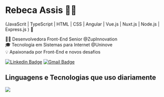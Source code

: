 # Rebeca Assis 👩‍💻
(JavaScrit | TypeScript | HTML | CSS | Angular | Vue.js | Nuxt.js | Node.js | Express.js ) 🚀

👩‍💻 Desenvolvedora Front-End Senior @ZupInnovation <br>
🎓 Tecnologia em Sistemas para Internet @Uninove <br>
💡 Apaixonada por Front-End e novos desafios <br>


[![Linkedin Badge](https://img.shields.io/badge/-Rebeca%20Assis-081a28?style=flat-square&logo=Linkedin&logoColor=white&link=https://www.linkedin.com/in/rebeca-oliveira-assis/)](https://www.linkedin.com/in/rebeca-oliveira-assis/)
[![Gmail Badge](https://img.shields.io/badge/-rebeca.oassis@hotmail.com-081a28?style=flat-square&logo=Gmail&logoColor=white&link=mailto:rebeca.oassis@hotmail.com)](mailto:rebeca.oassis@hotmail.com)


## Linguagens e Tecnologias que uso diariamente
 <img src="https://skillicons.dev/icons?i=html,css,scss,js,nodejs,express,ts,angular,vue,nuxtjs,vscode,git,github,gitlab" />
